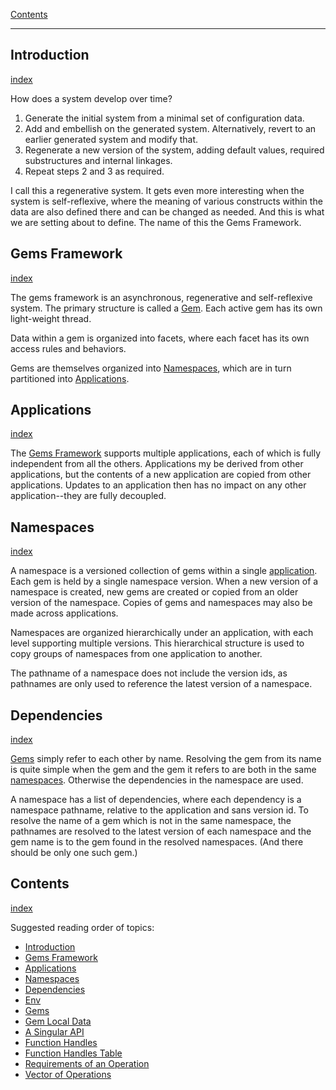 [Contents](../../Topics/Contents.md)

---

## Introduction
[index](../../Topics/Introduction.md)

How does a system develop over time?

1. Generate the initial system from a minimal set of configuration data.
2. Add and embellish on the generated system. Alternatively, revert to an earlier generated system and modify that.
3. Regenerate a new version of the system, adding default values, required substructures and internal linkages.
4. Repeat steps 2 and 3 as required.

I call this a regenerative system. It gets even more interesting when the system is self-reflexive, where the meaning of various constructs within the data are also defined there and can be changed as needed. And this is what we are setting about to define. The name of this the Gems Framework.

## Gems Framework
[index](../../Topics/Gems%20Framework.md)

The gems framework is an asynchronous, regenerative and self-reflexive system. The primary structure is called a [Gem](../../Topics/Gems.md). Each active gem has its own light-weight thread.

Data within a gem is organized into facets, where each facet has its own access rules and behaviors.

Gems are themselves organized into [Namespaces](../../Topics/Namespaces.md), which are in turn partitioned into [Applications](../../Topics/Applications.md).

## Applications
[index](../04/April-25-2022.md)

The [Gems Framework](../../Topics/Gems%20Framework.md) supports multiple applications, each of which is fully independent from all the others. Applications my be derived from other applications, but the contents of a new application are copied from other applications. Updates to an application then has no impact on any other application--they are fully decoupled.

## Namespaces
[index](../../Topics/Namespaces.md)

A namespace is a versioned collection of gems within a single [application](../../Topics/Applications.md). Each gem is held by a single namespace version. When a new version of a namespace is created, new gems are created or copied from an older version of the namespace. Copies of gems and namespaces may also be made across applications.

Namespaces are organized hierarchically under an application, with each level supporting multiple versions. This hierarchical structure is used to copy groups of namespaces from one application to another.

The pathname of a namespace does not include the version ids, as pathnames are only used to reference the latest version of a namespace.

## Dependencies
[index](../../Topics/Dependencies.md)

[Gems](../../Topics/Gems.md) simply refer to each other by name. Resolving the gem from its name is quite simple when the gem and the gem it refers to are both in the same [namespaces](../../Topics/Namespaces.md). Otherwise the dependencies in the namespace are used.

A namespace has a list of dependencies, where each dependency is a namespace pathname, relative to the application and sans version id. To resolve the name of a gem which is not in the same namespace, the pathnames are resolved to the latest version of each namespace and the gem name is to the gem found in the resolved namespaces. (And there should be only one such gem.)


## Contents
[index](../../Topics/Contents.md)

Suggested reading order of topics:

- [Introduction](../../Topics/Introduction.md)
- [Gems Framework](../../Topics/Gems%20Framework.md)
- [Applications](../../Topics/Applications.md)
- [Namespaces](../../Topics/Namespaces.md)
- [Dependencies](../../Topics/Dependencies.md)
- [Env](Topics/Env.md)
- [Gems](Topics/Gems.md)
- [Gem Local Data](Topics/Gem%20Local%20Data.md)
- [A Singular API](Topics/A%20Singular%20API.md)
- [Function Handles](Topics/Function%20Handles.md)
- [Function Handles Table](Topics/Function%20Handles%20Table.md)
- [Requirements of an Operation](Topics/Requirements%20of%20an%20Operation.md)
- [Vector of Operations](../../Topics/Vector%20of%20Operations.md)

